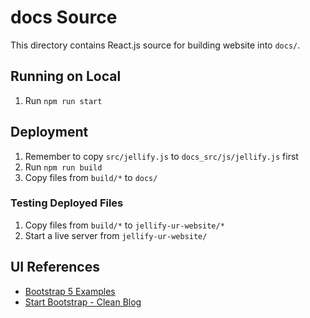 # docs Source

This directory contains React.js source for building website into `docs/`.

## Running on Local

1. Run `npm run start`

## Deployment

1. Remember to copy `src/jellify.js` to `docs_src/js/jellify.js` first
2. Run `npm run build`
3. Copy files from `build/*` to `docs/`

### Testing Deployed Files

1. Copy files from `build/*` to `jellify-ur-website/*`
2. Start a live server from `jellify-ur-website/`

## UI References

- [Bootstrap 5 Examples](https://getbootstrap.com/docs/5.0/examples/)
- [Start Bootstrap - Clean Blog](https://startbootstrap.com/theme/clean-blog)
